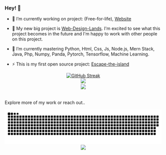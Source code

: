 ### Hey! 👋

- 🔭 I’m currently working on project: (Free-for-life), [Website](free-for.life)

- 📑 My new big project is [Web-Design-Lands](https://github.com/MaheshTheDeveloper/Web-Design-Land). I'm excited to see what this project becomes in the future and I'm happy to work with other people on this project.

- 🌱 I’m currently mastering Python, Html, Css, Js, Node.js, Mern Stack, Java, Php, Numpy, Panda, Pytorch, Tensorflow, Machine Learning.     

- ⚡ This is my first open source project:  [Escape-the-island](https://github.com/MaheshTheDeveloper/Escape-the-Island)
 
<div align="center"> 
<a href="https://git.io/streak-stats"><img src="https://github-readme-streak-stats-theta.vercel.app/?user=MaheshTheDeveloper&theme=github-dark-blue&hide_border=true" alt="GitHub Streak"></a>
</div>
<div align="center"?
<a>
  <img src="https://github-readme-stats-beryl-omega.vercel.app/api?username=MaheshTheDeveloper&show_icons=true&hide_border=true&count_private=true&theme=github_dark&include_all_commits=true"/></a>
  </div>
 <div align="center">
     <img src="https://komarev.com/ghpvc/?username=MaheshTheDeveloper"/></a>
    </div>
<br>  

Explore more of my work or reach out..
<div align="center">
  <picture>
    <source media="(prefers-color-scheme: dark)" srcset="https://raw.githubusercontent.com/opensourcesimon/opensourcesimon/output/github-contribution-grid-snake-dark.svg" />
    <source media="(prefers-color-scheme: light)" srcset="https://raw.githubusercontent.com/opensourcesimon/opensourcesimon/output/github-contribution-grid-snake.svg" />
    <img alt="github-snake" src="https://raw.githubusercontent.com/opensourcesimon/opensourcesimon/output/github-contribution-grid-snake-dark.svg" />
  </picture>
</div>

<div align="center">  
  <img src="https://komarev.com/ghpvc/?username=OpenSourceSimon" />
</div>
